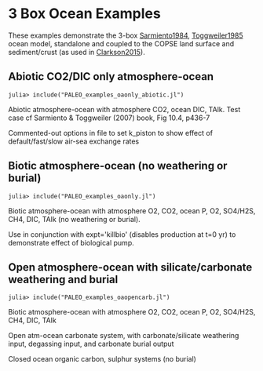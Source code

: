 # 3 Box Ocean Examples

These examples demonstrate the 3-box [Sarmiento1984](@cite), [Toggweiler1985](@cite) ocean model,
standalone and coupled to the COPSE land surface and sediment/crust (as used in [Clarkson2015](@cite)).

## Abiotic CO2/DIC only atmosphere-ocean 

    julia> include("PALEO_examples_oaonly_abiotic.jl")

Abiotic atmosphere-ocean with atmosphere CO2, ocean DIC, TAlk. Test case cf Sarmiento & Toggweiler (2007) book, Fig 10.4, p436-7

Commented-out options in file to set k_piston to show effect of default/fast/slow air-sea exchange rates

## Biotic atmosphere-ocean (no weathering or burial)

    julia> include("PALEO_examples_oaonly.jl")

Biotic atmosphere-ocean with atmosphere O2, CO2, ocean P, O2, SO4/H2S, CH4, DIC, TAlk (no weathering or burial).

Use in conjunction with expt='killbio' (disables production at t=0 yr) to
demonstrate effect of biological pump.

## Open atmosphere-ocean with silicate/carbonate weathering and burial

    julia> include("PALEO_examples_oaopencarb.jl")

Biotic atmosphere-ocean with atmosphere O2, CO2, ocean P, O2, SO4/H2S, CH4, DIC, TAlk

Open atm-ocean carbonate system, with carbonate/silicate weathering input, degassing input, and carbonate burial output

Closed ocean organic carbon, sulphur systems (no burial)
